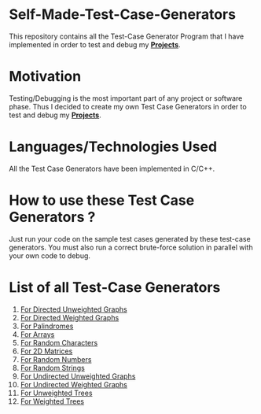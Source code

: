 # Self-Made-Test-Case-Generators
This repository contains all the Test-Case Generator Program that I have implemented in order to test and debug my [**Projects**](https://github.com/gbelwariar/Self-Made-Projects).

# Motivation

Testing/Debugging is the most important part of any project or software phase. Thus I decided to create my own Test Case Generators in order to test and debug my [**Projects**](https://github.com/gbelwariar/Self-Made-Projects).

# Languages/Technologies Used

All the Test Case Generators have been implemented in C/C++. 

# How to use these Test Case Generators ?

Just run your code on the sample test cases generated by these test-case generators. You must also run a correct brute-force solution in parallel with your own code to debug.

# List of all Test-Case Generators

1. [For Directed Unweighted Graphs](https://github.com/gbelwariar/Self-Made-Test-Case-Generators/tree/master/Test-Case-Generator-Directed-Unweighted-Graph)
2. [For Directed Weighted Graphs](https://github.com/gbelwariar/Self-Made-Test-Case-Generators/tree/master/Test-Case-Generator-Directed-Weighted-Graph)
3. [For Palindromes](https://github.com/gbelwariar/Self-Made-Test-Case-Generators/tree/master/Test-Case-Generator-Palindrome)
4. [For Arrays](https://github.com/gbelwariar/Self-Made-Test-Case-Generators/tree/master/Test-Case-Generator-Random-Array)
5. [For Random Characters](https://github.com/gbelwariar/Self-Made-Test-Case-Generators/tree/master/Test-Case-Generator-Random-Character)
6. [For 2D Matrices](https://github.com/gbelwariar/Self-Made-Test-Case-Generators/tree/master/Test-Case-Generator-Random-Matrix)
7. [For Random Numbers](https://github.com/gbelwariar/Self-Made-Test-Case-Generators/tree/master/Test-Case-Generator-Random-Number)
8. [For Random Strings](https://github.com/gbelwariar/Self-Made-Test-Case-Generators/tree/master/Test-Case-Generator-Random-String)
9. [For Undirected Unweighted Graphs](https://github.com/gbelwariar/Self-Made-Test-Case-Generators/tree/master/Test-Case-Generator-Undirected-Unweighted-Graph)
10. [For Undirected Weighted Graphs](https://github.com/gbelwariar/Self-Made-Test-Case-Generators/tree/master/Test-Case-Generator-Undirected-Weighted-Graph)
11. [For Unweighted Trees](https://github.com/gbelwariar/Self-Made-Test-Case-Generators/tree/master/Test-Case-Generator-Unweighted-Tree)
12. [For Weighted Trees](https://github.com/gbelwariar/Self-Made-Test-Case-Generators/tree/master/Test-Case-Generator-Weighted-Tree)






